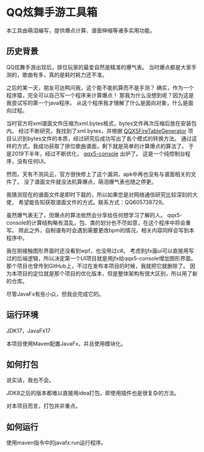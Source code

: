 # QQ炫舞手游工具箱

本工具由萌泪编写，提供爆点计算、谱面伸缩等诸多实用功能。

## 历史背景

QQ炫舞手游出现后，排位玩家的最爱自然是精准的爆气表。
当时爆点都是大家手测的，歌曲有多，真的是耗时耗力还不准。

之后的某一天，朋友可达鸭问我，这个能不能机算而不是手测？
确实，作为一个程序猿，完全可以自己写一个程序来计算爆点！
那我为什么没想到呢？因为这是我尝试写的第一个java程序。
从这个程序我才理解了什么是面向对象，什么是面向过程。

当时官方将xml谱面文件压缩为xml.bytes格式，bytes文件再次压缩后放在安装包内。
经过不断研究，我找到了xml.bytes，并根据 [QQX5FireTableGenerator](https://github.com/ahckjhckxz/QQX5FireTableGenerator)
项目认识到bytes文件的本质，经过研究后成功写出了各个模式的转换方法。
通过这样的方式，我成功获取了排位歌曲谱面，剩下就是简单的计算爆点的算法了。
于是2019下半年，经过不断优化， [qqx5-console](https://github.com/MengLeiFudge/qqx5-console) 出炉了。
这是一个纯控制台程序，没有任何UI。

然而，天有不测风云，官方很快修上了这个漏洞，apk中再也没有与谱面相关的文件了。
没了谱面文件就没法机算爆点，萌泪爆气表也随之停更。

我猜测现在的谱面文件是即时下载的，所以如果您是对网络通信研究比较深刻的大佬，
希望能告知获取谱面文件的方式。联系方式：QQ605738729。

虽然爆气表无了，但爆点的算法依然会分享给任何想学习了解的人。
qqx5-console的计算结构略有混乱，包、类的划分也不尽如意，在这个程序中将会重写。
除此之外，自制谱有时会遇到需要更改bpm的情况，相关内容同样会写到本程序中。

我在刚接触图形界面时还没看到wpf，也没用过c#。
考虑到jfx画ui可以直接用写过的后端逻辑，所以决定第一个UI项目就是用jfx给qqx5-console增加图形界面。
那个项目也曾传到GitHub上，不过在发布本项目的时候，我就把它就删除了。
因为本项目的定位就是那个项目的优化版本，但是整体架构有很大区别，所以用了新的仓库。

尽管JavaFx有些小众，但我会完成它的。

## 运行环境

JDK17，JavaFx17

本项目使用Maven配置JavaFx，并且使用模块化。

## 如何打包

说实话，我也不会。

JDK8之后的版本都难以直接用idea打包，即使用插件也是很复杂的方法。

对本项目而言，打包并非重点。

## 如何运行

使用maven指令中的javafx:run运行程序。
